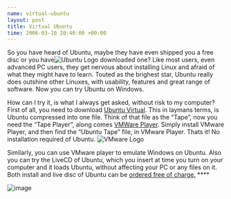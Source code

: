 ```yaml
--- 
name: virtual-ubuntu 
layout: post 
title: Virtual Ubuntu 
time: 2006-03-10 20:40:00 +00:00 
---
```


So you have heard of Ubuntu, maybe they have even shipped you a free
disc or you have![Ubuntu Logo](http://www.vmware.com/img/ubuntu.gif)
downloaded one? Like most users, even advanced PC users, they get
nervous about installing Linux and afraid of what they might have to
learn. Touted as the brighest star, Ubuntu really does outshine other
Linuxes, with usability, features and great range of software. Now you
can try Ubuntu on Windows.

How can I try it, is what I always get asked, without risk to my
computer? First of all, you need to download [Ubuntu
Virtual](http://cdimage.ubuntu.com/vmware/Ubuntu-5.10.zip). This in
laymans terms, is Ubuntu compressed into one file. Think of that file as
the “Tape”, now you need the “Tape Player”, along comes [VMWare
Player](http://download3.vmware.com/software/vmplayer/VMware-player-1.0.1-19317.exe "http://download3.vmware.com/software/vmplayer/VMware-player-1.0.1-19317.exe").
Simply install VMware Player, and then find the “Ubuntu Tape” file, in
VMware Player. Thats it! No installation required of Ubuntu. ![VMware
Logo](http://www.vmware.com/img/logo_top.gif)

Similarly, you can use VMware player to emulate Windows on Ubuntu. Also
you can try the LiveCD of Ubuntu, which you insert at time you turn on
your computer and it loads Ubuntu, without affecting your PC or any
files on it. Both install and live disc of Ubuntu can be [ordered free
of charge.](http://shipit.ubuntu.com/ "http://shipit.ubuntu.com") ****  

![image](https://blogger.googleusercontent.com/tracker/7231752728434532377-5286736642047829716?l=neil.grogan.ie)

